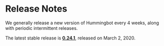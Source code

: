 # Release Notes

We generally release a new version of Hummingbot every 4 weeks, along with periodic intermittent releases.

The latest stable release is **[0.24.1](/release-notes/0.24.1)**, released on March 2, 2020.